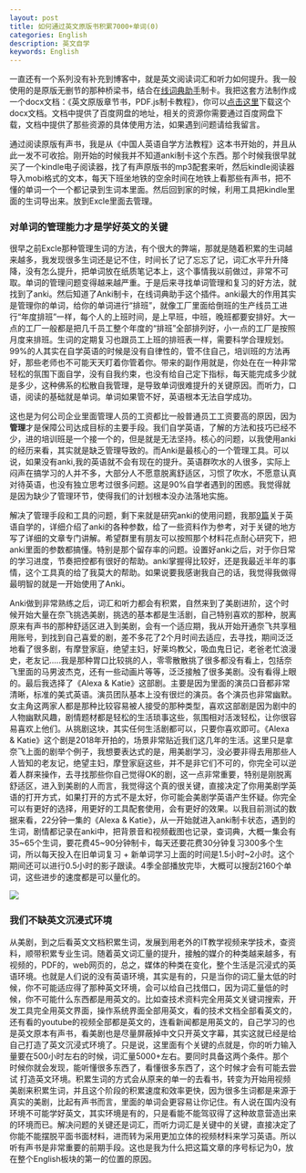 ```yaml
---
layout: post
title: 如何通过英文原版书积累7000+单词(0)
categories: English
description: 英文自学
keywords: English
---
```


一直还有一个系列没有补充到博客中，就是英文阅读词汇和听力如何提升。我一般使用的是原版无删节的那种桥梁书，结合在[线词典助手](https://chrome.google.com/webstore/detail/online-dictionary-helper/lppjdajkacanlmpbbcdkccjkdbpllajb)制卡。我把这套方法制作成一个docx文档：《英文原版章节书，PDF.js制卡教程》，你可以[点击这里](https://cs-cn.top/assets/doc/英文原版章节书PDFJS制卡教程.docx)下载这个docx文档。文档中提供了百度网盘的地址，相关的资源你需要通过百度网盘下载，文档中提供了那些资源的具体使用方法，如果遇到问题请给我留言。

通过阅读原版有声书，我是从《中国人英语自学方法教程》这本书开始的，并且从此一发不可收拾。刚开始的时候我并不知道anki制卡这个东西。那个时候我很早就买了一个kindle电子阅读器，找了有声原版书的mp3配套来听，然后kindle阅读器导入mobi格式的文本，每天下班坐地铁的空余时间在地铁上看那些有声书，把不懂的单词一个一个都记录到生词本里面。然后回到家的时候，利用工具把kindle里面的生词导出来。放到Excle里面去管理。

### 对单词的管理能力才是学好英文的关键

很早之前Excle那种管理生词的方法，有个很大的弊端，那就是随着积累的生词越来越多，我发现很多生词还是记不住，时间长了记了忘忘了记，词汇水平升升降降，没有怎么提升，把单词放在纸质笔记本上，这个事情我以前做过，非常不可取。单词的管理问题变得越来越严重。于是后来寻找单词管理和复习的好方法，就找到了anki。然后知道了Anki制卡，在线词典助手这个插件。anki最大的作用其实是管理你的单词，给你的单词进行“排班”，就像工厂里面给倒班的生产线员工进行“年度排班”一样，每个人的上班时间，是上早班，中班，晚班都要安排好。大一点的工厂一般都是把几千员工整个年度的“排班”全部排列好，小一点的工厂是按照月度来排班。生词的定期复习也跟员工上班的排班表一样，需要科学合理规划。99%的人其实在自学英语的时候是没有自律性的，管不住自己，培训班的方法再好，那些老师也不可能天天盯着你管着你。带来的副作用就是，你处在在一种非常轻松的氛围下面自学，没有自我约束，也没有给自己定下指标，每天能完成多少就是多少，这种佛系的松散自我管理，是导致单词很难提升的关键原因。而听力，口语，阅读的基础就是单词。单词如果管不好，英语根本无法自学成功。

这也是为何公司企业里面管理人员的工资都比一般普通员工工资要高的原因，因为**管理**才是保障公司达成目标的主要手段。我们自学英语，了解的方法和技巧已经不少，进的培训班是一个接一个的，但是就是无法坚持。核心的问题，以我使用anki的经历来看，其实就是缺乏管理导致的。而Anki是最核心的一个管理工具。可以说，如果没有anki,我的英语就不会有现在的提升。英语群吹水的人很多，实际上闷声在搞学习的人并不多，大部分人不愿意脱离舒适区，习惯了吹水，不愿意认真对待英语，也没有独立思考过很多问题。这是90%自学者遇到的困惑。我觉得就是因为缺少了管理环节，使得我们的计划根本没办法落地实施。


解决了管理手段和工具的问题，剩下来就是研究anki的使用问题，我那[9篇](https://cs-cn.top/categories/#English)关于英语自学的，详细介绍了anki的各种参数，给了一些资料作为参考，对于关键的地方写了详细的文章专门讲解。希望群里有朋友可以按照那个材料花点耐心研究下，把anki里面的参数都搞懂。特别是那个留存率的问题。设置好anki之后，对于你日常的学习进度，节奏把控都有很好的帮助。anki掌握得比较好，还是我最近半年的事情，这个工具真的给了我莫大的帮助。如果说要我感谢我自己的话，我觉得我做得最明智的就是一开始使用了Anki。

Anki做到非常熟练之后，词汇和听力都会有积累，自然来到了美剧进阶，这个时候开始大量在奈飞挑选美剧，挑选的基本都是生活剧，自己特别喜欢的那种，脱离原来有声书的那种舒适区进入到美剧，会有一个适应期，我从开始开通奈飞共享租用账号，到找到自己喜爱的剧，差不多花了2个月时间去适应，去寻找，期间泛泛地看了很多剧，有摩登家庭，绝望主妇，好莱坞教父，吸血鬼日记，老爸老忙浪漫史，老友记.....我是那种胃口比较挑的人，零零散散挑了很多都没有看上，包括奈飞里面的马男波杰克，还有一些动画片等等，泛泛接触了很多美剧。没有看得上眼的。最后我选择了《Alexa & Katie》这部剧。主要是因为里面的演员口音都非常清晰，标准的美式英语。演员团队基本上没有很烂的演员。各个演员也非常幽默。女主角这两家人都是那种比较容易被人接受的那种类型，喜欢这部剧是因为剧中的人物幽默风趣，剧情题材都是轻松的生活琐事这些，氛围相对活泼轻松，让你很容易喜欢上他们。从挑剧这块，其实任何生活剧都可以，只要你喜欢即可。《Alexa & Katie》这个剧是2018年开拍的，场景非常贴近我们这几年的生活。这里只是拿奈飞上面的剧举个例子，我想要表达式的是，用美剧学习，没必要非得去用那些人人皆知的老友记，绝望主妇，摩登家庭这些，并不是非它们不可的，你完全可以逆着人群来操作，去寻找那些你自己觉得OK的剧，这一点非常重要，特别是刚脱离舒适区，进入到美剧的人而言，我觉得这个真的很关键，直接决定了你用美剧学英语的打开方式，如果打开的方式不是太好，你可能会美剧学英语产生怀疑。你完全可以有更好的选择，用更好的工具配套使用，会有更好的效果。以我目前测试的数据来看，22分钟一集的《Alexa & Katie》，从一开始就进入anki制卡状态，遇到的生词，剧情都记录在anki中，把背景音和视频截图也记录，查词典，大概一集会有35~65个生词，要花费45~90分钟制卡，每天还要花费30分钟复习300多个生词，所以每天投入在旧单词复习 + 新单词学习上面的时间是1.5小时~2小时。这个期间还可以进行0.5小时的影子跟读。4季全部播放完毕，大概可以搜刮2160个单词，这些进步的速度都是可以量化的。

<img src="https://cs-cn.top/images/posts/Alexa_Katie000.png"/>

### 我们不缺英文沉浸式环境

从美剧，到之后看英文文档积累生词，发展到用老外的IT教学视频来学技术，查资料，顺带积累专业生词。随着英文词汇量的提升，接触的媒介的种类越来越多，有视频的，PDF的，web网页的，总之，媒体的种类在变化，整个生活是沉浸式的英语环境。也就是人们说的没有英语环境，其实是有的，只是当你的词汇量太低的时候，你不可能适应得了那种英文环境，会可以给自己找借口，因为词汇量低的时候，你不可能什么东西都是用英文的。比如查技术资料完全用英文关键词搜索，开发工具完全用英文界面，操作系统界面全部用英文，看的技术文档全部看英文的，还有看的youtube的视频全部都是英文的，连看新闻都是用英文的，自己学习的也是英文原本有声书，看美剧也是尽量屏蔽掉中文只开英文字幕，其实这就已经是给自己打造了英文沉浸式环境了。只是说，这里面有个关键的点就是，你的听力输入量要在500小时左右的时候，词汇量5000+左右。要同时具备这两个条件。那个时候你就会发现，能听懂很多东西了，看懂很多东西了，这个时候才会有可能去尝试 打造英文环境。积累生词的方式会从原来的单一的去看书，转变为开始用视频美剧来积累生词，并且这个阶段的积累速度和效率更快，因为很多生词都是来源于真实的美剧，比起有声书而言，里面的单词会更容易让你记住。有人说在国内没有环境不可能学好英文，其实环境是有的，只是看能不能驾驭得了这种故意营造出来的环境而已。解决问题的关键还是词汇，而听力词汇是关键中的关键，直接决定了你能不能摆脱平面书面材料，进而转为采用更加立体的视频材料来学习英语。所以听有声书是非常重要的前期手段。这也是我为什么把这篇文章的序号标记为0，放在整个English板块的第一的位置的原因。

